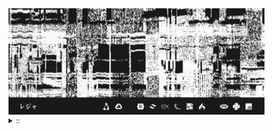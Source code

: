 <img src="./banner.png">
<details><summary> :: </summary>
<!--START_SECTION:waka-->

```
From: 09 August 2024 - To: 25 January 2025

Total Time: 938 hrs 14 mins

Python                     268 hrs 36 mins ///////------------------   26.42 %
PHP                        177 hrs 15 mins ////---------------------   17.43 %
Other                      78 hrs 33 mins  //-----------------------   07.73 %
```

<!--END_SECTION:waka-->
</details>
